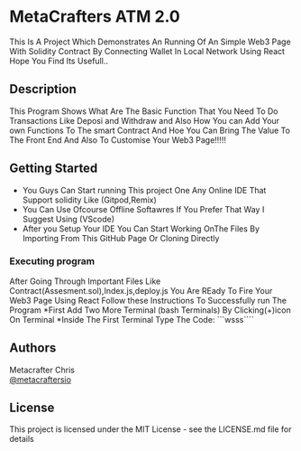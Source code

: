 # MetaCrafters ATM 2.0

This Is A Project Which Demonstrates An Running Of An Simple Web3 Page With Solidity Contract By Connecting Wallet In Local Network Using React Hope You Find Its Usefull..

## Description

This Program Shows What Are The Basic Function That You Need To Do Transactions Like Deposi and Withdraw and Also How You can Add Your own Functions To The smart Contract And Hoe You Can Bring The Value To The Front End And Also To Customise Your Web3 Page!!!!!

## Getting Started
* You Guys Can Start running This project One Any Online IDE That Support solidity Like (Gitpod,Remix)
* You Can Use Ofcourse Offline Softawres If You Prefer That Way I Suggest Using (VScode)
* After you Setup Your IDE You Can Start Working OnThe Files By Importing From This GitHub Page Or Cloning Directly 

### Executing program

After Going Through Important Files Like Contract(Assesment.sol),Index.js,deploy.js You Are REady To Fire Your Web3 Page Using React Follow these Instructions To Successfully run The Program
*First Add Two More Terminal (bash Terminals) By Clicking(+)icon On Terminal
*Inside The First Terminal Type The Code:
```wsss````


## Authors

Metacrafter Chris  
[@metacraftersio](https://twitter.com/metacraftersio)


## License

This project is licensed under the MIT License - see the LICENSE.md file for details

